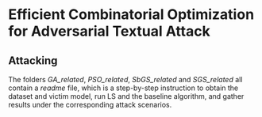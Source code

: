 # Efficient Combinatorial Optimization for Adversarial Textual Attack



## Attacking
The folders *GA_related*, *PSO_related*, *SbGS_related* and *SGS_related* all contain a *readme* file, which is a step-by-step instruction to obtain the dataset and victim model, run LS and the baseline algorithm, and gather results under the corresponding attack scenarios.
